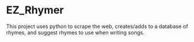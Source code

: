 # EZ_Rhymer
This project uses python to scrape the web, creates/adds to a database of rhymes, and suggest rhymes to use when writing songs.
